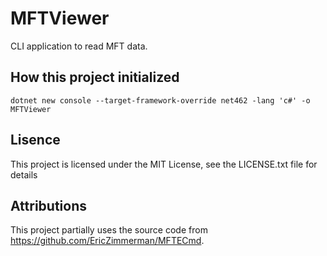 # MFTViewer

CLI application to read MFT data.

## How this project initialized

```shell
dotnet new console --target-framework-override net462 -lang 'c#' -o MFTViewer
```

## Lisence

This project is licensed under the MIT License, see the LICENSE.txt file for details

## Attributions

This project partially uses the source code from https://github.com/EricZimmerman/MFTECmd.
